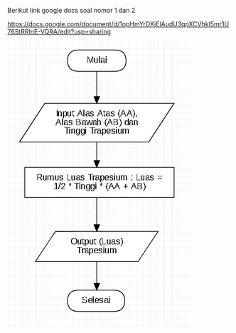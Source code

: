 Berikut link google docs soal nomor 1 dan 2

https://docs.google.com/document/d/1opHmYrDKjElAudU3qpXCVhkl5mr1U76StRRInE-VQRA/edit?usp=sharing

![flowchart](/01_Introduction-to-Algorithm-and-Golang/screenshots/flowchart_trapesium.jpg)